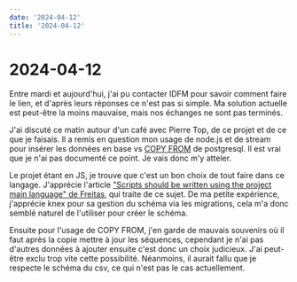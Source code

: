 ```yaml
---
date: '2024-04-12'
title: '2024-04-12'
---
```


# 2024-04-12

Entre mardi et aujourd'hui, j'ai pu contacter IDFM pour savoir comment faire le lien, et d'après leurs réponses ce n'est
pas si simple. Ma solution actuelle est peut-être la moins mauvaise, mais nos échanges ne sont pas terminés.

J'ai discuté ce matin autour d'un café avec Pierre Top, de ce projet et de ce que je faisais. Il a remis en question mon
usage de node.js et de stream pour insérer les données en base
vs [COPY FROM](https://www.postgresql.org/docs/current/sql-copy.html) de postgresql. Il est vrai que je n'ai pas
documenté ce point. Je vais donc m'y atteler.

Le projet étant en JS, je trouve que c'est un bon choix de tout faire dans ce langage.
J'apprécie l'article
["Scripts should be written using the project main language" de Freitas](https://joaomagfreitas.link/scripts-should-be-written-using-the-project-main-language/),
qui traite de ce sujet.
De ma petite expérience, j'apprécie knex pour sa gestion du schéma via les migrations, cela m'a donc semblé naturel de
l'utiliser pour créer le schéma.

Ensuite pour l'usage de COPY FROM, j'en garde de mauvais souvenirs où il faut après la copie mettre à jour les
séquences, cependant je n'ai pas d'autres données à ajouter ensuite c'est donc un choix judicieux. J'ai peut-être exclu
trop vite cette possibilité.
Néanmoins, il aurait fallu que je respecte le schéma du csv, ce qui n'est pas le cas actuellement.
